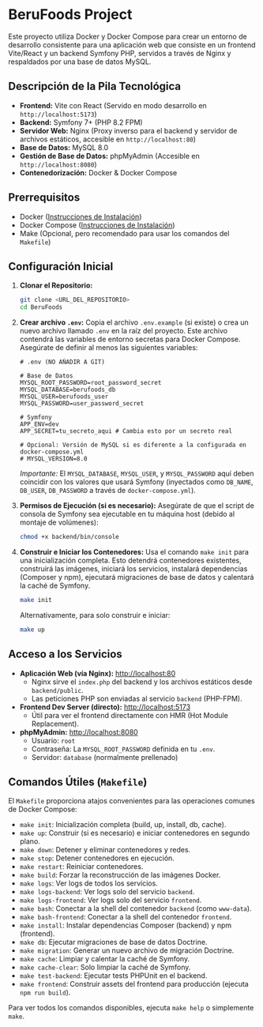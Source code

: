 # BeruFoods Project

Este proyecto utiliza Docker y Docker Compose para crear un entorno de desarrollo consistente para una aplicación web que consiste en un frontend Vite/React y un backend Symfony PHP, servidos a través de Nginx y respaldados por una base de datos MySQL.

## Descripción de la Pila Tecnológica

*   **Frontend:** Vite con React (Servido en modo desarrollo en `http://localhost:5173`)
*   **Backend:** Symfony 7+ (PHP 8.2 FPM)
*   **Servidor Web:** Nginx (Proxy inverso para el backend y servidor de archivos estáticos, accesible en `http://localhost:80`)
*   **Base de Datos:** MySQL 8.0
*   **Gestión de Base de Datos:** phpMyAdmin (Accesible en `http://localhost:8080`)
*   **Contenedorización:** Docker & Docker Compose

## Prerrequisitos

*   Docker ([Instrucciones de Instalación](https://docs.docker.com/engine/install/))
*   Docker Compose ([Instrucciones de Instalación](https://docs.docker.com/compose/install/))
*   Make (Opcional, pero recomendado para usar los comandos del `Makefile`)

## Configuración Inicial

1.  **Clonar el Repositorio:**
    ```bash
    git clone <URL_DEL_REPOSITORIO>
    cd BeruFoods
    ```

2.  **Crear archivo `.env`:**
    Copia el archivo `.env.example` (si existe) o crea un nuevo archivo llamado `.env` en la raíz del proyecto. Este archivo contendrá las variables de entorno secretas para Docker Compose. Asegúrate de definir al menos las siguientes variables:
    ```dotenv
    # .env (NO AÑADIR A GIT)

    # Base de Datos
    MYSQL_ROOT_PASSWORD=root_password_secret
    MYSQL_DATABASE=berufoods_db
    MYSQL_USER=berufoods_user
    MYSQL_PASSWORD=user_password_secret

    # Symfony
    APP_ENV=dev
    APP_SECRET=tu_secreto_aqui # Cambia esto por un secreto real

    # Opcional: Versión de MySQL si es diferente a la configurada en docker-compose.yml
    # MYSQL_VERSION=8.0
    ```
    *Importante:* El `MYSQL_DATABASE`, `MYSQL_USER`, y `MYSQL_PASSWORD` aquí deben coincidir con los valores que usará Symfony (inyectados como `DB_NAME`, `DB_USER`, `DB_PASSWORD` a través de `docker-compose.yml`).

3.  **Permisos de Ejecución (si es necesario):**
    Asegúrate de que el script de consola de Symfony sea ejecutable en tu máquina host (debido al montaje de volúmenes):
    ```bash
    chmod +x backend/bin/console
    ```

4.  **Construir e Iniciar los Contenedores:**
    Usa el comando `make init` para una inicialización completa. Esto detendrá contenedores existentes, construirá las imágenes, iniciará los servicios, instalará dependencias (Composer y npm), ejecutará migraciones de base de datos y calentará la caché de Symfony.
    ```bash
    make init
    ```
    Alternativamente, para solo construir e iniciar:
    ```bash
    make up
    ```

## Acceso a los Servicios

*   **Aplicación Web (vía Nginx):** [http://localhost:80](http://localhost:80)
    *   Nginx sirve el `index.php` del backend y los archivos estáticos desde `backend/public`.
    *   Las peticiones PHP son enviadas al servicio `backend` (PHP-FPM).
*   **Frontend Dev Server (directo):** [http://localhost:5173](http://localhost:5173)
    *   Útil para ver el frontend directamente con HMR (Hot Module Replacement).
*   **phpMyAdmin:** [http://localhost:8080](http://localhost:8080)
    *   Usuario: `root`
    *   Contraseña: La `MYSQL_ROOT_PASSWORD` definida en tu `.env`.
    *   Servidor: `database` (normalmente prellenado)

## Comandos Útiles (`Makefile`)

El `Makefile` proporciona atajos convenientes para las operaciones comunes de Docker Compose:

*   `make init`: Inicialización completa (build, up, install, db, cache).
*   `make up`: Construir (si es necesario) e iniciar contenedores en segundo plano.
*   `make down`: Detener y eliminar contenedores y redes.
*   `make stop`: Detener contenedores en ejecución.
*   `make restart`: Reiniciar contenedores.
*   `make build`: Forzar la reconstrucción de las imágenes Docker.
*   `make logs`: Ver logs de todos los servicios.
*   `make logs-backend`: Ver logs solo del servicio `backend`.
*   `make logs-frontend`: Ver logs solo del servicio `frontend`.
*   `make bash`: Conectar a la shell del contenedor `backend` (como `www-data`).
*   `make bash-frontend`: Conectar a la shell del contenedor `frontend`.
*   `make install`: Instalar dependencias Composer (backend) y npm (frontend).
*   `make db`: Ejecutar migraciones de base de datos Doctrine.
*   `make migration`: Generar un nuevo archivo de migración Doctrine.
*   `make cache`: Limpiar y calentar la caché de Symfony.
*   `make cache-clear`: Solo limpiar la caché de Symfony.
*   `make test-backend`: Ejecutar tests PHPUnit en el backend.
*   `make frontend`: Construir assets del frontend para producción (ejecuta `npm run build`).

Para ver todos los comandos disponibles, ejecuta `make help` o simplemente `make`.


